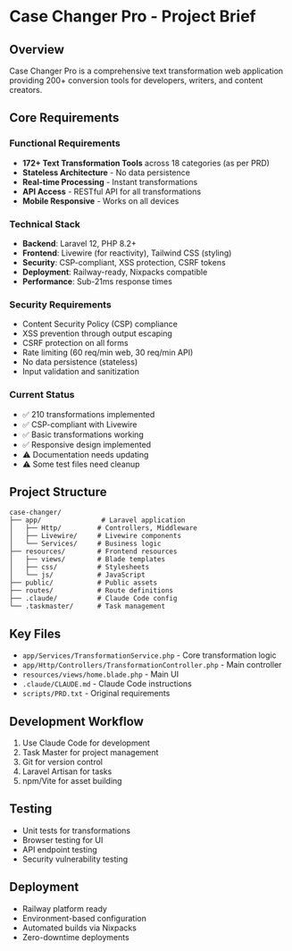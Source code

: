 # Case Changer Pro - Project Brief

## Overview
Case Changer Pro is a comprehensive text transformation web application providing 200+ conversion tools for developers, writers, and content creators.

## Core Requirements

### Functional Requirements
- **172+ Text Transformation Tools** across 18 categories (as per PRD)
- **Stateless Architecture** - No data persistence
- **Real-time Processing** - Instant transformations
- **API Access** - RESTful API for all transformations
- **Mobile Responsive** - Works on all devices

### Technical Stack
- **Backend**: Laravel 12, PHP 8.2+
- **Frontend**: Livewire (for reactivity), Tailwind CSS (styling)
- **Security**: CSP-compliant, XSS protection, CSRF tokens
- **Deployment**: Railway-ready, Nixpacks compatible
- **Performance**: Sub-21ms response times

### Security Requirements
- Content Security Policy (CSP) compliance
- XSS prevention through output escaping
- CSRF protection on all forms
- Rate limiting (60 req/min web, 30 req/min API)
- No data persistence (stateless)
- Input validation and sanitization

### Current Status
- ✅ 210 transformations implemented
- ✅ CSP-compliant with Livewire
- ✅ Basic transformations working
- ✅ Responsive design implemented
- ⚠️ Documentation needs updating
- ⚠️ Some test files need cleanup

## Project Structure
```
case-changer/
├── app/               # Laravel application
│   ├── Http/         # Controllers, Middleware
│   ├── Livewire/     # Livewire components
│   └── Services/     # Business logic
├── resources/        # Frontend resources
│   ├── views/        # Blade templates
│   ├── css/          # Stylesheets
│   └── js/           # JavaScript
├── public/           # Public assets
├── routes/           # Route definitions
├── .claude/          # Claude Code config
└── .taskmaster/      # Task management
```

## Key Files
- `app/Services/TransformationService.php` - Core transformation logic
- `app/Http/Controllers/TransformationController.php` - Main controller
- `resources/views/home.blade.php` - Main UI
- `.claude/CLAUDE.md` - Claude Code instructions
- `scripts/PRD.txt` - Original requirements

## Development Workflow
1. Use Claude Code for development
2. Task Master for project management
3. Git for version control
4. Laravel Artisan for tasks
5. npm/Vite for asset building

## Testing
- Unit tests for transformations
- Browser testing for UI
- API endpoint testing
- Security vulnerability testing

## Deployment
- Railway platform ready
- Environment-based configuration
- Automated builds via Nixpacks
- Zero-downtime deployments